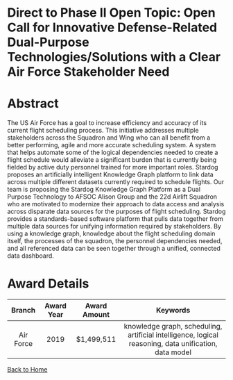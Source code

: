
Direct to Phase II Open Topic: Open Call for Innovative Defense-Related Dual-Purpose Technologies/Solutions with a Clear Air Force Stakeholder Need
===================================================================================================================================================

# Abstract


The US Air Force has a goal to increase efficiency and accuracy of its current flight scheduling process. This initiative addresses multiple stakeholders across the Squadron and Wing who can all benefit from a better performing, agile and more accurate scheduling system. A system that helps automate some of the logical dependencies needed to create a flight schedule would alleviate a significant burden that is currently being fielded by active duty personnel trained for more important roles. Stardog proposes an artificially intelligent Knowledge Graph platform to link data across multiple different datasets currently required to schedule flights. Our team is proposing the Stardog Knowledge Graph Platform as a Dual Purpose Technology to AFSOC Alison Group and the 22d Airlift Squadron who are motivated to modernize their approach to data access and analysis across disparate data sources for the purposes of flight scheduling. Stardog provides a standards-based software platform that pulls data together from multiple data sources for unifying information required by stakeholders. By using a knowledge graph, knowledge about the flight scheduling domain itself, the processes of the squadron, the personnel dependencies needed, and all referenced data can be seen together through a unified, connected data dashboard.  

# Award Details

|Branch|Award Year|Award Amount|Keywords|
| :---: | :---: | :---: | :---: |
|Air Force|2019|$1,499,511|knowledge graph, scheduling, artificial intelligence, logical reasoning, data unification, data model|
  
  


[Back to Home](https://github.com/chrischow/dod_sbir_awards/DJ/#1614)
